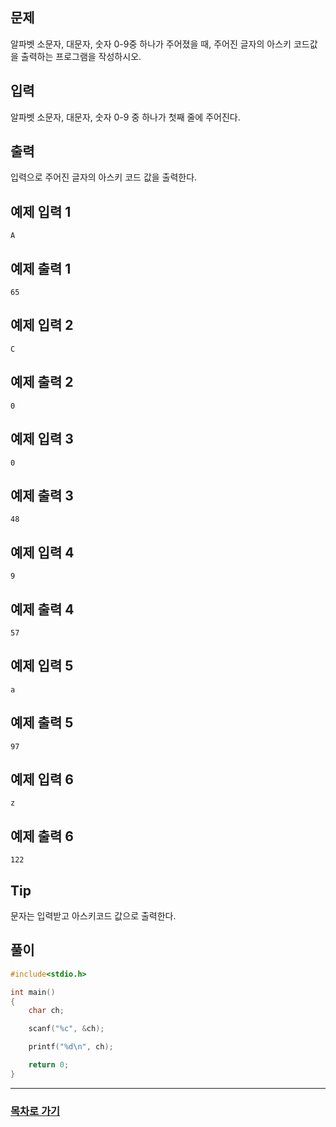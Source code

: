 ## 문제

알파벳 소문자, 대문자, 숫자 0-9중 하나가 주어졌을 때, 주어진 글자의 아스키 코드값을 출력하는 프로그램을 작성하시오.

## 입력

알파벳 소문자, 대문자, 숫자 0-9 중 하나가 첫째 줄에 주어진다.

## 출력

입력으로 주어진 글자의 아스키 코드 값을 출력한다.

## 예제 입력 1

```
A
```

## 예제 출력 1

```
65
```

## 예제 입력 2

```
C
```

## 예제 출력 2

```
0
```

## 예제 입력 3

```
0
```

## 예제 출력 3

```
48
```

## 예제 입력 4

```
9
```

## 예제 출력 4

```
57
```

## 예제 입력 5

```
a
```

## 예제 출력 5

```
97
```

## 예제 입력 6

```
z
```

## 예제 출력 6

```
122
```

## Tip

문자는 입력받고 아스키코드 값으로 출력한다.

## 풀이
```c
#include<stdio.h>

int main()
{
	char ch;

	scanf("%c", &ch);

	printf("%d\n", ch);

	return 0;
}
```
---

### [목차로 가기](./../../../../)